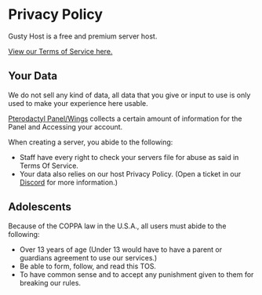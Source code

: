 # Privacy Policy
Gusty Host is a free and premium server host. 

[View our Terms of Service here.](terms-of-service.md)

## Your Data
We do not sell any kind of data, all data that you give or input to use is only used to make your experience here usable.

[Pterodactyl Panel/Wings](https://pterodactyl.io) collects a certain amount of information for the Panel and Accessing your account.

When creating a server, you abide to the following:
* Staff have every right to check your servers file for abuse as said in Terms Of Service.
* Your data also relies on our host Privacy Policy. (Open a ticket in our [Discord](https://discord.gg/serverhost) for more information.)

## Adolescents
Because of the COPPA law in the U.S.A., all users must abide to the following:

* Over 13 years of age (Under 13 would have to have a parent or guardians agreement to use our services.)
* Be able to form, follow, and read this TOS.
* To have common sense and to accept any punishment given to them for breaking our rules.
